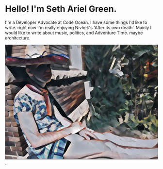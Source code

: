# Hello! I'm Seth Ariel Green.

I'm a Developer Advocate at Code Ocean. I have some things I'd like to write. right now I'm really enjoying Nivhek's 'After its own death'. Mainly I would like to write about music, politics, and Adventure Time. maybe architecture.

![This is me](./_assets/sundress-style.png).
